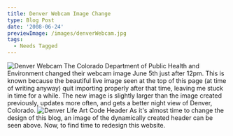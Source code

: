 ```yaml
---
title: Denver Webcam Image Change
type: Blog Post
date: '2008-06-24'
previewImage: /images/denverWebcam.jpg
tags:
  - Needs Tagged
---
```

![Denver Webcam](/images/denver.jpg) The Colorado Department of Public Health and Environment changed their webcam image June 5th just after 12pm. This is known because the beautiful live image seen at the top of this page (at time of writing anyway) quit importing properly after that time, leaving me stuck in time for a while. The new image is slightly larger than the image created previously, updates more often, and gets a better night view of Denver, Colorado. ![Denver Life Art Code Header](/images/denverlifeartcode.jpg) As it's almost time to change the design of this blog, an image of the dynamically created header can be seen above. Now, to find time to redesign this website.
